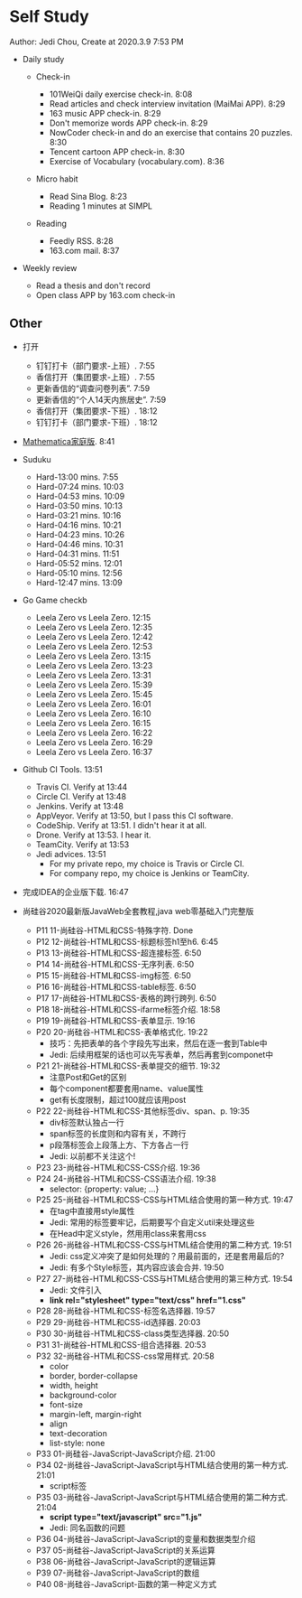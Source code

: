 # Self Study

Author: Jedi Chou, Create at 2020.3.9 7:53 PM

* Daily study
  * Check-in
    * 101WeiQi daily exercise check-in. 8:08
    * Read articles and check interview invitation (MaiMai APP). 8:29
    * 163 music APP check-in. 8:29
    * Don't memorize words APP check-in. 8:29
    * NowCoder check-in and do an exercise that contains 20 puzzles. 8:30
    * Tencent cartoon APP check-in. 8:30
    * Exercise of Vocabulary (vocabulary.com). 8:36

  * Micro habit
    * Read Sina Blog. 8:23
    * Reading 1 minutes at SIMPL

  * Reading
    * Feedly RSS. 8:28
    * 163.com mail. 8:37

* Weekly review
  * Read a thesis and don't record
  * Open class APP by 163.com check-in

## Other

* 打开
  * 钉钉打卡（部门要求-上班）. 7:55
  * 香信打开（集团要求-上班）. 7:55
  * 更新香信的“调查问卷列表”. 7:59
  * 更新香信的“个人14天内旅居史”. 7:59
  * 香信打开（集团要求-下班）. 18:12
  * 钉钉打卡（部门要求-下班）. 18:12

* [Mathematica家庭版](https://www.wolfram.com/mathematica-home-edition/). 8:41

* Suduku
  * Hard-13:00 mins. 7:55
  * Hard-07:24 mins. 10:03
  * Hard-04:53 mins. 10:09
  * Hard-03:50 mins. 10:13
  * Hard-03:21 mins. 10:16
  * Hard-04:16 mins. 10:21
  * Hard-04:23 mins. 10:26
  * Hard-04:46 mins. 10:31
  * Hard-04:31 mins. 11:51
  * Hard-05:52 mins. 12:01
  * Hard-05:10 mins. 12:56
  * Hard-12:47 mins. 13:09

* Go Game checkb
  * Leela Zero vs Leela Zero. 12:15
  * Leela Zero vs Leela Zero. 12:35
  * Leela Zero vs Leela Zero. 12:42
  * Leela Zero vs Leela Zero. 12:53
  * Leela Zero vs Leela Zero. 13:15
  * Leela Zero vs Leela Zero. 13:23
  * Leela Zero vs Leela Zero. 13:31
  * Leela Zero vs Leela Zero. 15:39
  * Leela Zero vs Leela Zero. 15:45
  * Leela Zero vs Leela Zero. 16:01
  * Leela Zero vs Leela Zero. 16:10
  * Leela Zero vs Leela Zero. 16:15
  * Leela Zero vs Leela Zero. 16:22
  * Leela Zero vs Leela Zero. 16:29
  * Leela Zero vs Leela Zero. 16:37

* Github CI Tools. 13:51
  * Travis CI. Verify at 13:44
  * Circle CI. Verify at 13:48
  * Jenkins. Verify at 13:48
  * AppVeyor. Verify at 13:50, but I pass this CI software.
  * CodeShip. Verify at 13:51. I didn't hear it at all.
  * Drone. Verify at 13:53. I hear it.
  * TeamCity. Verify at 13:53
  * Jedi advices. 13:51
    * For my private repo, my choice is Travis or Circle CI.
    * For company repo, my choice is Jenkins or TeamCity.

* 完成IDEA的企业版下载. 16:47

* 尚硅谷2020最新版JavaWeb全套教程,java web零基础入门完整版
  * P11 11-尚硅谷-HTML和CSS-特殊字符. Done
  * P12 12-尚硅谷-HTML和CSS-标题标签h1至h6. 6:45
  * P13 13-尚硅谷-HTML和CSS-超连接标签. 6:50
  * P14 14-尚硅谷-HTML和CSS-无序列表. 6:50
  * P15 15-尚硅谷-HTML和CSS-img标签. 6:50
  * P16 16-尚硅谷-HTML和CSS-table标签. 6:50
  * P17 17-尚硅谷-HTML和CSS-表格的跨行跨列. 6:50
  * P18 18-尚硅谷-HTML和CSS-ifarme标签介绍. 18:58
  * P19 19-尚硅谷-HTML和CSS-表单显示. 19:16
  * P20 20-尚硅谷-HTML和CSS-表单格式化. 19:22
    * 技巧：先把表单的各个字段先写出来，然后在逐一套到Table中
    * Jedi: 后续用框架的话也可以先写表单，然后再套到componet中
  * P21 21-尚硅谷-HTML和CSS-表单提交的细节. 19:32
    * 注意Post和Get的区别
    * 每个component都要套用name、value属性
    * get有长度限制，超过100就应该用post
  * P22 22-尚硅谷-HTML和CSS-其他标签div、span、p. 19:35
    * div标签默认独占一行
    * span标签的长度则和内容有关，不跨行
    * p段落标签会上段落上方、下方各占一行
    * Jedi: 以前都不关注这个!
  * P23 23-尚硅谷-HTML和CSS-CSS介绍. 19:36
  * P24 24-尚硅谷-HTML和CSS-CSS语法介绍. 19:38
    * selector: {property: value; ...}
  * P25 25-尚硅谷-HTML和CSS-CSS与HTML结合使用的第一种方式. 19:47
    * 在tag中直接用style属性
    * Jedi: 常用的标签要牢记，后期要写个自定义util来处理这些
    * 在Head中定义style，然用用class来套用css
  * P26 26-尚硅谷-HTML和CSS-CSS与HTML结合使用的第二种方式. 19:51
    * Jedi: css定义冲突了是如何处理的？用最前面的，还是套用最后的?
    * Jedi: 有多个Style标签，其内容应该会合并. 19:50
  * P27 27-尚硅谷-HTML和CSS-CSS与HTML结合使用的第三种方式. 19:54
    * Jedi: 文件引入
    * **link rel="stylesheet" type="text/css" href="1.css"**
  * P28 28-尚硅谷-HTML和CSS-标签名选择器. 19:57
  * P29 29-尚硅谷-HTML和CSS-id选择器. 20:03
  * P30 30-尚硅谷-HTML和CSS-class类型选择器. 20:50
  * P31 31-尚硅谷-HTML和CSS-组合选择器. 20:53
  * P32 32-尚硅谷-HTML和CSS-css常用样式. 20:58
    * color
    * border, border-collapse
    * width, height
    * background-color
    * font-size
    * margin-left, margin-right
    * align
    * text-decoration
    * list-style: none
  * P33 01-尚硅谷-JavaScript-JavaScript介绍. 21:00
  * P34 02-尚硅谷-JavaScript-JavaScript与HTML结合使用的第一种方式. 21:01
    * script标签
  * P35 03-尚硅谷-JavaScript-JavaScript与HTML结合使用的第二种方式. 21:04
    * **script type="text/javascript" src="1.js"**
    * Jedi: 同名函数的问题
  * P36 04-尚硅谷-JavaScript-JavaScript的变量和数据类型介绍
  * P37 05-尚硅谷-JavaScript-JavaScript的关系运算
  * P38 06-尚硅谷-JavaScript-JavaScript的逻辑运算
  * P39 07-尚硅谷-JavaScript-JavaScript的数组
  * P40 08-尚硅谷-JavaScript-函数的第一种定义方式
